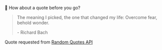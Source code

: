 📣 How about a quote before you go?

> The meaning I picked, the one that changed my life: Overcome fear, behold wonder.
>
> <p>- Richard Bach</p>

Quote requested from [Random Quotes API](https://github.com/lukePeavey/quotable)
